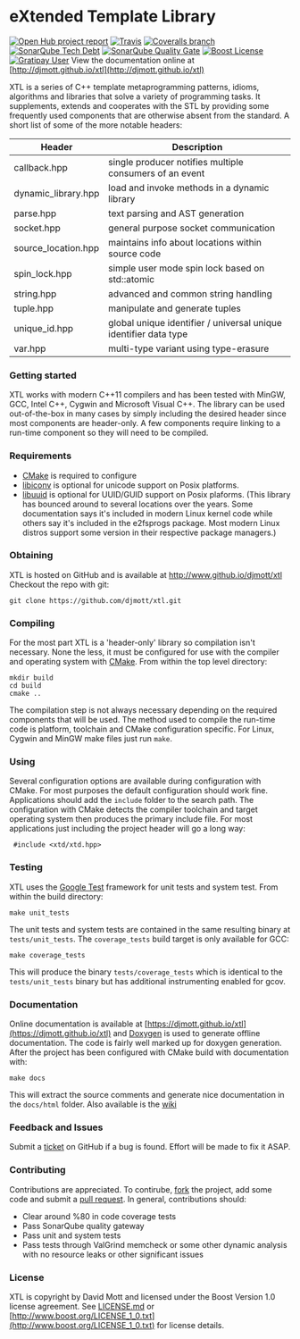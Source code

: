 eXtended Template Library
=========================
[![Open Hub project report](https://www.openhub.net/p/libxtl/widgets/project_thin_badge.gif)](https://www.openhub.net/p/libxtl)
[![Travis](https://img.shields.io/travis/djmott/xtl.svg?style=plastic)](https://travis-ci.org/djmott/xtl)
[![Coveralls branch](https://img.shields.io/coveralls/djmott/xtl.svg?style=plastic)](https://coveralls.io/github/djmott/xtl)
[![SonarQube Tech Debt](https://img.shields.io/sonar/https/sonarqube.com/xtl/tech_debt.svg)](https://sonarqube.com/overview?id=xtl)
[![SonarQube Quality Gate](http://nemo.sonarqube.org/api/badges/gate?key=xtl&blinking=true)](https://sonarqube.com/overview?id=xtl)
[![Boost License](https://img.shields.io/badge/license-Boost_Version_1.0-green.svg?style=plastic)](http://www.boost.org/LICENSE_1_0.txt)
[![Gratipay User](https://img.shields.io/gratipay/user/djmott.svg)](https://gratipay.com/xtl/)
View the documentation online at [http://djmott.github.io/xtl](http://djmott.github.io/xtl)

XTL is a series of C++ template metaprogramming patterns, idioms, algorithms and libraries that solve a variety of programming tasks. It supplements, extends and cooperates with the STL by providing some frequently used components that are otherwise absent from the standard. A short list of some of the more notable headers:

|Header              |Description|
|--------------------|-----------|
|callback.hpp        |single producer notifies multiple consumers of an event|
|dynamic_library.hpp |load and invoke methods in a dynamic library|
|parse.hpp           |text parsing and AST generation|
|socket.hpp          |general purpose socket communication|
|source_location.hpp |maintains info about locations within source code|
|spin_lock.hpp       |simple user mode spin lock based on std::atomic|
|string.hpp          |advanced and common string handling|
|tuple.hpp           |manipulate and generate tuples|
|unique_id.hpp       |global unique identifier / universal unique identifier data type|
|var.hpp             |multi-type variant using type-erasure|

### Getting started

XTL works with modern C++11 compilers and has been tested with MinGW, GCC, Intel C++, Cygwin and Microsoft Visual C++. The library can be used out-of-the-box in many cases by simply including the desired header since most components are header-only. A few components require linking to a run-time component so they will need to be compiled.

### Requirements

* [CMake](http://www.cmake.org) is required to configure
* [libiconv](https://www.gnu.org/software/libiconv/) is optional for unicode support on Posix platforms.
* [libuuid](https://sourceforge.net/projects/libuuid/) is optional for UUID/GUID support on Posix plaforms. (This library has bounced around to several locations over the years. Some documentation says it's included in modern Linux kernel code while others say it's included in the e2fsprogs package. Most modern Linux distros support some version in their respective package managers.)

### Obtaining

XTL is hosted on GitHub and is available at http://www.github.io/djmott/xtl
Checkout the repo with git:

```
git clone https://github.com/djmott/xtl.git
```

### Compiling

For the most part XTL is a 'header-only' library so compilation isn't necessary. None the less, it must be configured for use with the compiler and operating system with [CMake](https://cmake.org/). From within the top level directory:

```
mkdir build
cd build
cmake ..
```
The compilation step is not always necessary depending on the required components that will be used. The method used to compile the run-time code is platform, toolchain and CMake configuration specific. For Linux, Cygwin and MinGW make files just run `make`.

### Using

Several configuration options are available during configuration with CMake. For most purposes the default configuration should work fine. Applications should add the `include` folder to the search path. The configuration with CMake detects the compiler toolchain and target operating system then produces the primary include file. For most applications just including the project header will go a long way:
```{.cpp}
 #include <xtd/xtd.hpp>
```

### Testing

XTL uses the [Google Test](https://github.com/google/googletest) framework for unit tests and system test. From within the build directory:
```
make unit_tests
```
The unit tests and system tests are contained in the same resulting binary at `tests/unit_tests`. The `coverage_tests` build target is only available for GCC:
```
make coverage_tests
```
This will produce the binary `tests/coverage_tests` which is identical to the `tests/unit_tests` binary but has additional instrumenting enabled for gcov.

### Documentation

Online documentation is available at [https://djmott.github.io/xtl](https://djmott.github.io/xtl) and [Doxygen](http://www.doxygen.org) is used to generate offline documentation. The code is fairly well marked up for doxygen generation. After the project has been configured with CMake build with documentation with:

```
make docs
```
This will extract the source comments and generate nice documentation in the `docs/html` folder. Also available is the [wiki](https://github.com/djmott/xtl/wiki)

### Feedback and Issues

Submit a [ticket](https://github.com/djmott/xtl/issues) on GitHub if a bug is found. Effort will be made to fix it ASAP.

### Contributing

Contributions are appreciated. To contirube, <a class="github-button" href="https://github.com/djmott/xtl/fork" data-icon="octicon-repo-forked" data-style="mega" data-count-href="/djmott/xtl/network" data-count-api="/repos/djmott/xtl#forks_count" data-count-aria-label="# forks on GitHub" aria-label="Fork djmott/xtl on GitHub">fork</a>
the project, add some code and submit a [pull request](https://github.com/djmott/xtl/pulls). In general, contributions should:
* Clear around %80 in code coverage tests
* Pass SonarQube quality gateway
* Pass unit and system tests
* Pass tests through ValGrind memcheck or some other dynamic analysis with no resource leaks or other significant issues


### License

XTL is copyright by David Mott and licensed under the Boost Version 1.0 license agreement. See [LICENSE.md](LICENSE.md) or [http://www.boost.org/LICENSE_1_0.txt](http://www.boost.org/LICENSE_1_0.txt) for license details. 
